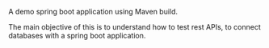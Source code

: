 A demo spring boot application using Maven build. 

The main objective of this is to understand how to test rest APIs, to connect databases with a spring boot application.
